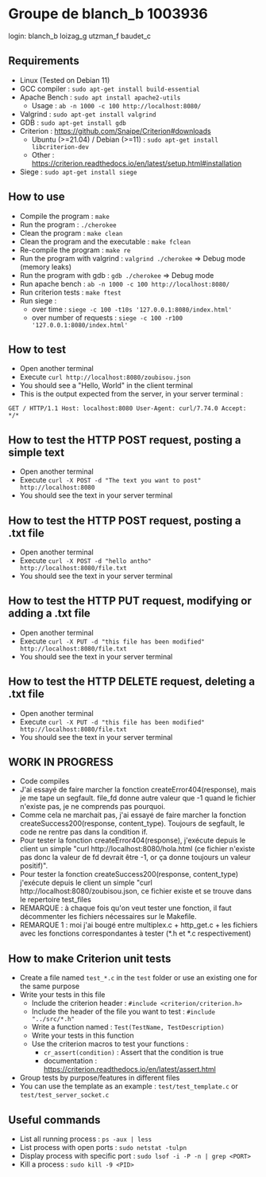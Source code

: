 # Groupe de blanch_b 1003936
login: blanch_b loizag_g utzman_f baudet_c

## Requirements
- Linux (Tested on Debian 11)
- GCC compiler : `sudo apt-get install build-essential`
- Apache Bench : `sudo apt install apache2-utils`
    - Usage : `ab -n 1000 -c 100 http://localhost:8080/`
- Valgrind : `sudo apt-get install valgrind`
- GDB : `sudo apt-get install gdb`
- Criterion : https://github.com/Snaipe/Criterion#downloads 
    - Ubuntu (>=21.04) / Debian (>=11) : `sudo apt-get install libcriterion-dev`
    - Other : https://criterion.readthedocs.io/en/latest/setup.html#installation
- Siege : `sudo apt-get install siege`

## How to use
- Compile the program : `make`
- Run the program : `./cherokee`
- Clean the program : `make clean`
- Clean the program and the executable : `make fclean`
- Re-compile the program : `make re`
- Run the program with valgrind : `valgrind ./cherokee` => Debug mode (memory leaks)
- Run the program with gdb : `gdb ./cherokee` => Debug mode
- Run apache bench : `ab -n 1000 -c 100 http://localhost:8080/`
- Run criterion tests : `make ftest`
- Run siege :
    - over time : `siege -c 100 -t10s '127.0.0.1:8080/index.html'`
    - over number of requests : `siege -c 100 -r100 '127.0.0.1:8080/index.html'`

## How to test
- Open another terminal
- Execute `curl http://localhost:8080/zoubisou.json`
- You should see a "Hello, World" in the client terminal
- This is the output expected from the server, in your server terminal :

`GET / HTTP/1.1
Host: localhost:8080
User-Agent: curl/7.74.0
Accept: */*`

## How to test the HTTP POST request, posting a simple text
- Open another terminal
- Execute `curl -X POST -d "The text you want to post" http://localhost:8080`
- You should see the text in your server terminal

## How to test the HTTP POST request, posting a .txt file
- Open another terminal
- Execute `curl -X POST -d "hello antho" http://localhost:8080/file.txt`
- You should see the text in your server terminal

## How to test the HTTP PUT request, modifying or adding a .txt file
- Open another terminal
- Execute `curl -X PUT -d "this file has been modified" http://localhost:8080/file.txt`
- You should see the text in your server terminal

## How to test the HTTP DELETE request, deleting a .txt file
- Open another terminal
- Execute `curl -X PUT -d "this file has been modified" http://localhost:8080/file.txt`
- You should see the text in your server terminal

## WORK IN PROGRESS
- Code compiles
- J'ai essayé de faire marcher la fonction createError404(response), mais je me tape un segfault. file_fd donne autre valeur que -1 quand le fichier n'existe pas, je ne comprends pas pourquoi.
- Comme cela ne marchait pas, j'ai essayé de faire marcher la fonction createSuccess200(response, content_type). Toujours de segfault, le code ne rentre pas dans la condition if.
- Pour tester la fonction createError404(response), j'exécute depuis le client un simple "curl http://localhost:8080/hola.html (ce fichier n'existe pas donc la valeur de fd devrait être -1, or ça donne toujours un valeur positif)".
- Pour tester la fonction createSuccess200(response, content_type)  j'exécute depuis le client un simple "curl http://localhost:8080/zoubisou.json, ce fichier existe et se trouve dans le repertoire test_files
- REMARQUE : à chaque fois qu'on veut tester une fonction, il faut décommenter les fichiers nécessaires sur le Makefile.
- REMARQUE 1 : moi j'ai bougé entre multiplex.c + http_get.c + les fichiers avec les fonctions correspondantes à tester (*.h et *.c respectivement)

## How to make Criterion unit tests
- Create a file named `test_*.c` in the `test` folder or use an existing one for the same purpose
- Write your tests in this file
    - Include the criterion header : `#include <criterion/criterion.h>`
    - Include the header of the file you want to test : `#include "../src/*.h"`
    - Write a function named : `Test(TestName, TestDescription)`
    - Write your tests in this function
    - Use the criterion macros to test your functions :
        - `cr_assert(condition)` : Assert that the condition is true
        - documentation : https://criterion.readthedocs.io/en/latest/assert.html
- Group tests by purpose/features in different files
- You can use the template as an example : `test/test_template.c` or `test/test_server_socket.c`

## Useful commands
- List all running process : `ps -aux | less`
- List process with open ports : `sudo netstat -tulpn`
- Display process with specific port : `sudo lsof -i -P -n | grep <PORT>`
- Kill a process : `sudo kill -9 <PID>`